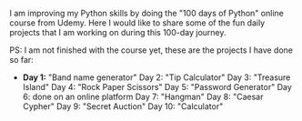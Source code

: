 I am improving my Python skills by doing the "100 days of Python" online course from Udemy. Here I would like to share some of the fun daily projects that I am working on during this 100-day journey.

PS: I am not finished with the course yet, these are the projects I have done so far:

- **Day 1:** "Band name generator"
Day 2: "Tip Calculator"
Day 3: "Treasure Island"
Day 4: "Rock Paper Scissors"
Day 5: "Password Generator"
Day 6: done on an online platform
Day 7: "Hangman"
Day 8: "Caesar Cypher"
Day 9: "Secret Auction"
Day 10: "Calculator"
